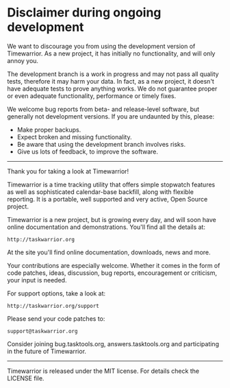 # Disclaimer during ongoing development

We want to discourage you from using the development version of Timewarrior. As
a new project, it has initially no functionality, and will only annoy you.

The development branch is a work in progress and may not pass all quality tests,
therefore it may harm your data. In fact, as a new project, it doesn't have
adequate tests to prove anything works. We do not guarantee proper or even
adequate functionality, performance or timely fixes.

We welcome bug reports from beta- and release-level software, but generally not
development versions. If you are undaunted by this, please:

- Make proper backups.
- Expect broken and missing functionality.
- Be aware that using the development branch involves risks.
- Give us lots of feedback, to improve the software.

---

Thank you for taking a look at Timewarrior!

Timewarrior is a time tracking utility that offers simple stopwatch features as
well as sophisticated calendar-base backfill, along with flexible reporting. It
is a portable, well supported and very active, Open Source project.

Timewarrior is a new project, but is growing every day, and will soon have
online documentation and demonstrations.  You'll find all the details at:

    http://taskwarrior.org

At the site you'll find online documentation, downloads, news and more.

Your contributions are especially welcome. Whether it comes in the form of code
patches, ideas, discussion, bug reports, encouragement or criticism, your input
is needed.

For support options, take a look at:

    http://taskwarrior.org/support

Please send your code patches to:

    support@taskwarrior.org

Consider joining bug.tasktools.org, answers.tasktools.org and participating in
the future of Timewarrior.

---

Timewarrior is released under the MIT license. For details check the LICENSE
file.
